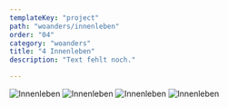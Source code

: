 ```yaml
---
templateKey: "project"
path: "woanders/innenleben"
order: "04"
category: "woanders"
title: "4 Innenleben"
description: "Text fehlt noch."

---
```

![Innenleben](/img/innenleben_01.jpg)
![Innenleben](/img/innenleben_02.jpg)
![Innenleben](/img/innenleben_03.jpg)
![Innenleben](/img/innenleben_04.jpg)
